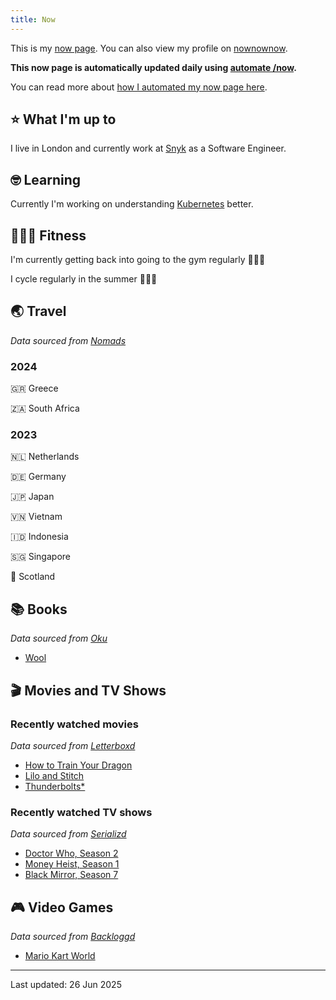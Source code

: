 ```yaml
---
title: Now
---
```


This is my [now page](https://nownownow.com/about). You can also view my profile on [nownownow](https://nownownow.com/p/1M0p).

**This now page is automatically updated daily using [automate /now](https://github.com/skyth3r/automate-now).**

You can read more about [how I automated my now page here](https://akashgoswami.dev/posts/automating-my-now-page/).


## ⭐ What I'm up to

I live in London and currently work at [Snyk](https://snyk.io/) as a Software Engineer.

## 🤓 Learning

Currently I'm working on understanding [Kubernetes](https://kubernetes.io/) better.

## 🤸🏽‍♂️ Fitness

I'm currently getting back into going to the gym regularly 🏋🏽‍♂️

I cycle regularly in the summer 🚴🏽‍♂️

## 🌏 Travel

*Data sourced from [Nomads](https://nomads.com/)*

### 2024

🇬🇷 Greece

🇿🇦 South Africa

### 2023

🇳🇱 Netherlands

🇩🇪 Germany

🇯🇵 Japan

🇻🇳 Vietnam

🇮🇩 Indonesia

🇸🇬 Singapore

🏴󠁧󠁢󠁳󠁣󠁴󠁿 Scotland

## 📚 Books

*Data sourced from [Oku](https://oku.club/)*

* [Wool](https://oku.club/book/wool-by-hugh-howey-q3WcI)

## 🎬 Movies and TV Shows

### Recently watched movies

*Data sourced from [Letterboxd](https://letterboxd.com/)*

* [How to Train Your Dragon](https://letterboxd.com/film/how-to-train-your-dragon-2025/)
* [Lilo and Stitch](https://letterboxd.com/film/lilo-stitch-2025/)
* [Thunderbolts*](https://letterboxd.com/film/thunderbolts/)

### Recently watched TV shows

*Data sourced from [Serializd](https://www.serializd.com/)*

* [Doctor Who, Season 2](https://www.serializd.com/show/239770)
* [Money Heist, Season 1](https://www.serializd.com/show/71446)
* [Black Mirror, Season 7](https://www.serializd.com/show/42009)

## 🎮 Video Games

*Data sourced from [Backloggd](https://backloggd.com/)*

* [Mario Kart World](https://backloggd.com/games/mario-kart-world/)

---

Last updated: 26 Jun 2025